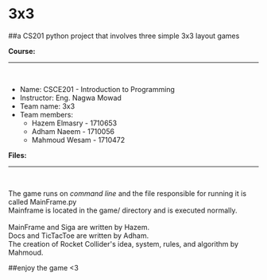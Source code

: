 # 3x3
##a CS201 python project that involves three simple 3x3 layout games

**Course:**
<hr>
<br>
<ul>
	<li>Name:       CSCE201 - Introduction to Programming</li>
	<li>Instructor: Eng. Nagwa Mowad</li>
	<li>Team name:  3x3</li>
	<li>Team members:
		<ul>
			<li>Hazem Elmasry - 1710653</li>
			<li>Adham Naeem   - 1710056</li>
			<li>Mahmoud Wesam - 1710472</li>
		</ul>	
	</li>
</ul>

**Files:**
<hr>
<br>

The game runs on _command line_ and the file responsible for running it is called MainFrame.py<br>
Mainframe is located in the game/ directory and is executed normally.<br>
<br>
MainFrame and Siga are written by Hazem.<br>
Docs and TicTacToe are written by Adham.<br>
The creation of Rocket Collider's idea, system, rules, and algorithm by Mahmoud.


##enjoy the game <3
